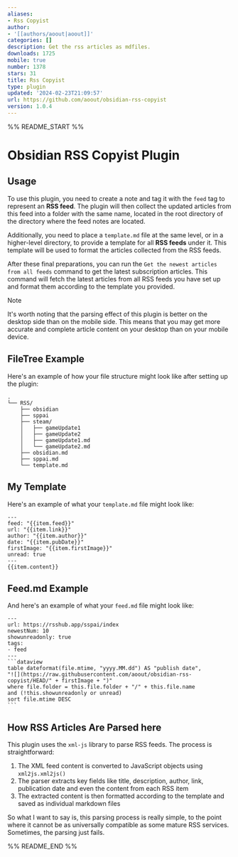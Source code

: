 ```yaml
---
aliases:
- Rss Copyist
author:
- '[[authors/aoout|aoout]]'
categories: []
description: Get the rss articles as mdfiles.
downloads: 1725
mobile: true
number: 1378
stars: 31
title: Rss Copyist
type: plugin
updated: '2024-02-23T21:09:57'
url: https://github.com/aoout/obsidian-rss-copyist
version: 1.0.4
---
```


%% README_START %%

# Obsidian RSS Copyist Plugin

## Usage

To use this plugin, you need to create a note and tag it with the `feed` tag to represent an **RSS feed**. The plugin will then collect the updated articles from this feed into a folder with the same name, located in the root directory of the directory where the feed notes are located.

Additionally, you need to place a `template.md` file at the same level, or in a higher-level directory, to provide a template for all **RSS feeds** under it. This template will be used to format the articles collected from the RSS feeds.

After these final preparations, you can run the `Get the newest articles from all feeds` command to get the latest subscription articles. This command will fetch the latest articles from all RSS feeds you have set up and format them according to the template you provided.

>[!note]
>It's worth noting that the parsing effect of this plugin is better on the desktop side than on the mobile side. This means that you may get more accurate and complete article content on your desktop than on your mobile device.

## FileTree Example

Here's an example of how your file structure might look like after setting up the plugin:
```
.
└── RSS/
    ├── obsidian
    ├── sppai
    ├── steam/
    │   ├── gameUpdate1
    │   ├── gameUpdate2
    │   ├── gameUpdate1.md
    │   └── gameUpdate2.md
    ├── obsidian.md
    ├── sppai.md
    └── template.md
```

## My Template

Here's an example of what your `template.md` file might look like:
```
---
feed: "{{item.feed}}"
url: "{{item.link}}"
author: "{{item.author}}"
date: "{{item.pubDate}}"
firstImage: "{{item.firstImage}}"
unread: true
---
{{item.content}}
```

## Feed.md Example

And here's an example of what your `feed.md` file might look like:
``````
---
url: https://rsshub.app/sspai/index
newestNum: 10
showunreadonly: true
tags:
- feed
---
```dataview
table dateformat(file.mtime, "yyyy.MM.dd") AS "publish date",
"![](https://raw.githubusercontent.com/aoout/obsidian-rss-copyist/HEAD/" + firstImage + ")"
where file.folder = this.file.folder + "/" + this.file.name
and (!this.showunreadonly or unread)
sort file.mtime DESC 
```
``````


## How RSS Articles Are Parsed here

This plugin uses the `xml-js` library to parse RSS feeds. The process is straightforward:

1. The XML feed content is converted to JavaScript objects using `xml2js.xml2js()`
2. The parser extracts key fields like title, description, author, link, publication date and even the content from each RSS item
3. The extracted content is then formatted according to the template and saved as individual markdown files

So what I want to say is, this parsing process is really simple, to the point where it cannot be as universally compatible as some mature RSS services. Sometimes, the parsing just fails.











%% README_END %%